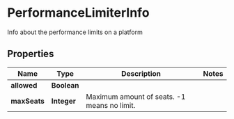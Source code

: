 

# PerformanceLimiterInfo

Info about the performance limits on a platform

## Properties

| Name | Type | Description | Notes |
|------------ | ------------- | ------------- | -------------|
|**allowed** | **Boolean** |  |  |
|**maxSeats** | **Integer** | Maximum amount of seats. -1 means no limit. |  |




